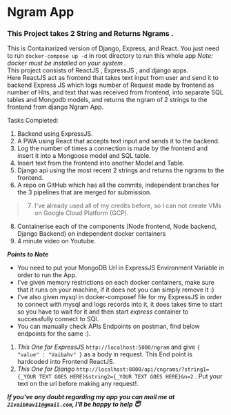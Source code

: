 # Ngram App
### This Project takes 2 String and Returns Ngrams .
This is Containarized version of Django, Express, and React. 
You just need to run ```docker-compose up -d``` in root directory to run this whole app _Note: docker must be installed on your system ._  
This project consists of ReactJS , ExpressJS , and django apps.  
Here ReactJS act as frontend that takes text input from user and send it to backend Express JS which logs number of Request made by frontend as number of Hits, and text that was received from frontend, into separate SQL tables and Mongodb models, and returns the ngram of 2 strings to the frontend from django Ngram App.

Tasks Completed:
1. Backend using ExpressJS.
2. A PWA using React that accepts text input and sends it to the backend.
3. Log the number of times a connection is made by the frontend and insert it into a Mongoose model and SQL table.
4. Insert text from the frontend into another Model and Table.
5. Django api using the most recent 2 strings and returns the ngrams to the frontend.
6. A repo on GitHub which has all the commits, independent branches for the 3 pipelines that are merged for submission.  
>7. I've already used all of my credits before, so I can not create VMs on Google Cloud Platform (GCP).
8. Containerise each of the components (Node frontend, Node backend, Django Backend) on independent docker containers
9. 4 minute video on Youtube.


***_Points to Note_***  
- You need to put your MongoDB Url in ExpressJS Environment Variable in order to run the App.  
- I've given memory restrictions on each docker containers, make sure that it runs on your machine, if it does not you can simply remove it :)
- I've also given mysql in docker-composef file for my ExpressJS in order to connect with mysql and logs records into it, it does takes time to start so you have to wait for it and then start _express_ container to successfully connect to SQl.
- You can manually check APIs Endpoints on postman, find below endpoints for the same :).  
1. _This One for ExpressJS_ ```http://localhost:5000/ngram``` and give ```{ "value" : "Vaibahv" }``` as a body in request. This End point is hardcoded into Frontend ReactJS.  
2. _This One for Django_ ```http://localhost:8000/api/cngrams/?string1={_YOUR TEXT GOES HERE}&string2={_YOUR TEXT GOES HERE}&n=2``` . Put your text on the url before making any request!.
  
 ***If you've any doubt regarding my app you can mail me at ```21vaibhav11@gmail.com```, I'll be happy to help 😇***
